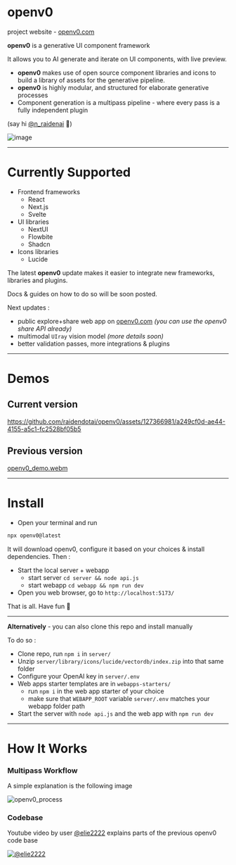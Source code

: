 
# openv0

project website - [openv0.com](https://openv0.com)

**openv0** is a generative UI component framework

It allows you to AI generate and iterate on UI components, with live preview.

- **openv0** makes use of open source component libraries and icons to build a library of assets for the generative pipeline.
- **openv0** is highly modular, and structured for elaborate generative processes
- Component generation is a multipass pipeline - where every pass is a fully independent plugin

(say hi [@n_raidenai](https://twitter.com/n_raidenai) 👋)

![image](https://github.com/raidendotai/openv0/assets/127366981/65332d8b-6f95-4ce4-9b19-4be12762e4d8)

---

# Currently Supported

* Frontend frameworks
  * React
  * Next.js
  * Svelte
* UI libraries
  * NextUI
  * Flowbite
  * Shadcn
* Icons libraries
  * Lucide

The latest **openv0** update makes it easier to integrate new frameworks, libraries and plugins.

Docs & guides on how to do so will be soon posted.

Next updates :
- public explore+share web app on [openv0.com](https://openv0.com) *(you can use the openv0 share API already)*
- multimodal `UIray` vision model *(more details soon)*
- better validation passes, more integrations & plugins



---

# Demos

## Current version

https://github.com/raidendotai/openv0/assets/127366981/a249cf0d-ae44-4155-a5c1-fc2528bf05b5

## Previous version

[openv0_demo.webm](https://github.com/raidendotai/openv0/assets/127366981/53b14c27-22ec-40a3-a431-539daf197f49)

---

# Install

* Open your terminal and run

```sh
npx openv0@latest
```

It will download openv0, configure it based on your choices & install dependencies. Then :

* Start the local server + webapp
  * start server `cd server && node api.js`
  * start webapp `cd webapp && npm run dev`
* Open you web browser, go to `http://localhost:5173/`

That is all. Have fun 🎉

---

**Alternatively** - you can also clone this repo and install manually

To do so :
* Clone repo, run `npm i` in `server/`
* Unzip `server/library/icons/lucide/vectordb/index.zip` into that same folder
* Configure your OpenAI key in `server/.env`
* Web apps starter templates are in `webapps-starters/`
  * run `npm i` in the web app starter of your choice
  * make sure that `WEBAPP_ROOT` variable `server/.env` matches your webapp folder path
* Start the server with `node api.js` and the web app with `npm run dev`

---

# How It Works

### Multipass Workflow

A simple explanation is the following image

![openv0_process](https://github.com/raidendotai/openv0/assets/127366981/dad08255-f54a-4437-bf87-9560f69940a7)

### Codebase

Youtube video by user [@elie2222](https://www.youtube.com/@elie2222) explains parts of the previous openv0 code base


[![@elie2222](https://img.youtube.com/vi/fAEH2ZBO6BA/maxresdefault.jpg)](https://www.youtube.com/watch?v=fAEH2ZBO6BA)


